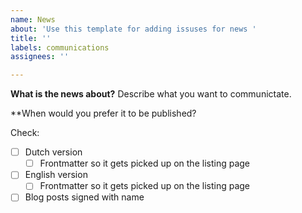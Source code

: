 ```yaml
---
name: News
about: 'Use this template for adding issuses for news '
title: ''
labels: communications
assignees: ''

---
```


**What is the news about?**
Describe what you want to communictate.

**When would you prefer it to be published?


Check:
- [ ] Dutch version
   - [ ] Frontmatter so it gets picked up on the listing page 
- [ ] English version
   - [ ] Frontmatter so it gets picked up on the listing page
- [ ] Blog posts signed with name
